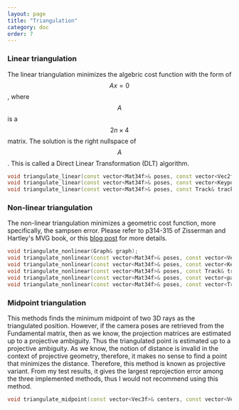 ```yaml
---
layout: page
title: "Triangulation"
category: doc
order: 7
---
```


### Linear triangulation

The linear triangulation minimizes the algebric cost function with the form of $$Ax=0$$, where $$A$$ is a $$2n\times 4$$ matrix. The solution is the right nullspace of $$A$$. This is called a Direct Linear Transformation (DLT) algorithm.

```cpp
void triangulate_linear(const vector<Mat34f>& poses, const vector<Vec2f>& pts, Vec3f& pt3d);
void triangulate_linear(const vector<Mat34f>& poses, const vector<Keypoint>& keys, Vec3f& pt3d);
void triangulate_linear(const vector<Mat34f>& poses, const Track& track, Structure_Point& struct_pts);
```

### Non-linear triangulation

The non-linear triangulation minimizes a geometric cost function, more specifically, the sampsen error. Please refer to p314-315 of Zisserman and Hartley's MVG book, or this [blog post](https://imkaywu.github.io/blog/2017/07/triangulation/) for more details.

```cpp
void triangulate_nonlinear(Graph& graph);
void triangulate_nonlinear(const vector<Mat34f>& poses, const vector<Vec2f>& pts, Vec3f& pt3d);
void triangulate_nonlinear(const vector<Mat34f>& poses, const vector<Keypoint>& keys, Vec3f& pt3d);
void triangulate_nonlinear(const vector<Mat34f>& poses, const Track& track, Structure_Point& struct_pts);
void triangulate_nonlinear(const vector<Mat34f>& poses, const vector<pair<Vec2f, Vec2f> >& pts, vector<Vec3f>& pts3d); // 2-view
void triangulate_nonlinear(const vector<Mat34f>& poses, const vector<Track>& tracks, vector<Structure_Point>& struct_pts);
```

### Midpoint triangulation

This methods finds the minimum midpoint of two 3D rays as the triangulated position. However, if the camera poses are retrieved from the Fundamental matrix, then as we know, the projection matrices are estimated up to a projective ambiguity. Thus the triangulated point is estimated up to a projective ambiguity. As we know, the notion of distance is invalid in the context of projective geometry, therefore, it makes no sense to find a point that minimizes the distance. Therefore, this method is known as projective variant. From my test results, it gives the largest reprojection error among the three implemented methods, thus I would not recommend using this method.
```cpp
void triangulate_midpoint(const vector<Vec3f>& centers, const vector<Vec3f>& directions, const vector<Vec2f>& pts, Vec3f& pt3d);
```